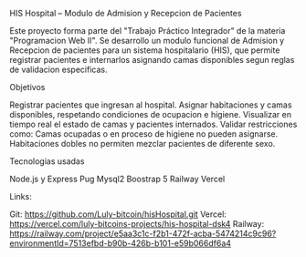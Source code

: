 HIS Hospital – Modulo de Admision y Recepcion de Pacientes

Este proyecto forma parte del "Trabajo Práctico Integrador" de la materia "Programacion Web II". Se desarrollo un modulo funcional de Admision y Recepcion de pacientes para un sistema hospitalario (HIS), que permite registrar pacientes e internarlos asignando camas disponibles segun reglas de validacion especificas.

Objetivos

Registrar pacientes que ingresan al hospital.
Asignar habitaciones y camas disponibles, respetando condiciones de ocupacion e higiene.
Visualizar en tiempo real el estado de camas y pacientes internados.
Validar restricciones como:
  Camas ocupadas o en proceso de higiene no pueden asignarse.
  Habitaciones dobles no permiten mezclar pacientes de diferente sexo.


Tecnologias usadas

Node.js y Express
Pug
Mysql2
Boostrap 5
Railway
Vercel

Links:

Git: https://github.com/Luly-bitcoin/hisHospital.git
Vercel: https://vercel.com/luly-bitcoins-projects/his-hospital-dsk4
Railway: https://railway.com/project/e5aa3c1c-f2b1-472f-acba-5474214c9c96?environmentId=7513efbd-b90b-426b-b101-e59b066df6a4
